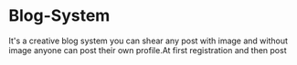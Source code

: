 # Blog-System
It's a creative blog system you can shear any post with image and without image
anyone can post their own profile.At first registration and then post
